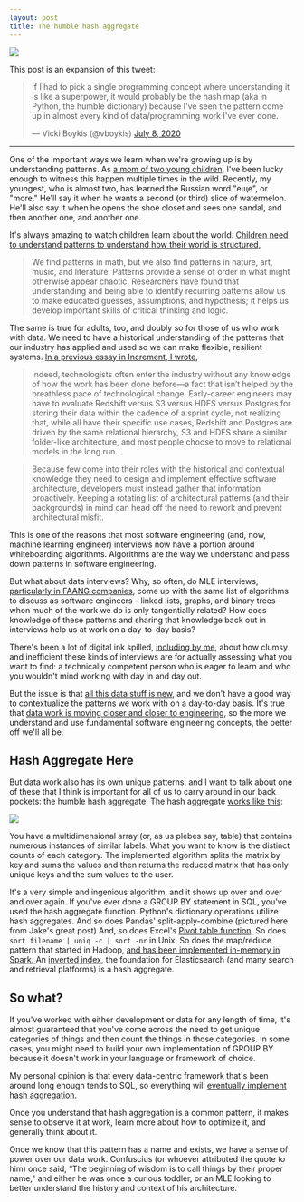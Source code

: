 ```yaml
---
layout: post
title: The humble hash aggregate
---
```

 
<meta name="twitter:card" content="summary">
<meta name="twitter:site" content="@vboykis">
<meta name="twitter:creator" content="@vboykis">
<meta name="twitter:title" content="The humble hash aggregate">
<meta name="twitter:description" content="Data work has its own unique architecture we should be aware of.">
<meta name="twitter:image" content="https://raw.githubusercontent.com/veekaybee/veekaybee.github.io/master/images/checkers.png">
 
![](https://raw.githubusercontent.com/veekaybee/veekaybee.github.io/master/images/checkers.png)
 
This post is an expansion of this tweet:
 
<blockquote class="twitter-tweet"><p lang="en" dir="ltr">If I had to pick a single programming concept where understanding it is like a superpower, it would probably be the hash map (aka in Python, the humble dictionary) because I&#39;ve seen the pattern come up in almost every kind of data/programming work I&#39;ve ever done.</p>&mdash; Vicki Boykis (@vboykis) <a href="https://twitter.com/vboykis/status/1280911880157093888?ref_src=twsrc%5Etfw">July 8, 2020</a></blockquote> <script async src="https://platform.twitter.com/widgets.js" charset="utf-8"></script>
 
***
 
One of the important ways we learn when we're growing up is by understanding patterns. As [a mom of two young children](https://www.techmoms.co/profile/2021/01/19/vicki.html), I've been lucky enough to witness this happen multiple times in the wild. Recently, my youngest, who is almost two, has learned the Russian word "еще", or "more." He'll say it when he wants a second (or third) slice of watermelon. He'll also say it when he opens the shoe closet and sees one sandal, and then another one, and another one.
 
It's always amazing to watch children learn about the world. [Children need to understand patterns to understand how their world is structured,](https://kellivogstad.com/2015/10/04/why-is-my-kid-building-patterns-again-the-importance-of-patterning/)
 
> We find patterns in math, but we also find patterns in nature, art, music, and literature. Patterns provide a sense of order in what might otherwise appear chaotic. Researchers have found that understanding and being able to identify recurring patterns allow us to make educated guesses, assumptions, and hypothesis; it helps us develop important skills of critical thinking and logic.
 
The same is true for adults, too, and doubly so for those of us who work with data. We need to have a historical understanding of the patterns that our industry has applied and used so we can make flexible, resilient systems. [In a previous essay in Increment, I wrote,](https://increment.com/software-architecture/architecture-for-generations/)
 
>Indeed, technologists often enter the industry without any knowledge of how the work has been done before—a fact that isn’t helped by the breathless pace of technological change. Early-career engineers may have to evaluate Redshift versus S3 versus HDFS versus Postgres for storing their data within the cadence of a sprint cycle, not realizing that, while all have their specific use cases, Redshift and Postgres are driven by the same relational hierarchy, S3 and HDFS share a similar folder-like architecture, and most people choose to move to relational models in the long run.
 
>Because few come into their roles with the historical and contextual knowledge they need to design and implement effective software architecture, developers must instead gather that information proactively. Keeping a rotating list of architectural patterns (and their backgrounds) in mind can head off the need to rework and prevent architectural misfit.
 
 
This is one of the reasons that most software engineering (and, now, machine learning engineer) interviews now have a portion around whiteboarding algorithms. Algorithms are the way we understand and pass down patterns in software engineering.
 
But what about data interviews? Why, so often, do MLE interviews, [particularly in FAANG companies](https://igotanoffer.com/blogs/tech/facebook-machine-learning-engineer-interview), come up with the same list of algorithms to discuss as software engineers - linked lists, graphs, and binary trees - when much of the work we do is only tangentially related? How does knowledge of these patterns and sharing that knowledge back out in interviews help us at work on a day-to-day basis?
 
There's been a lot of digital ink spilled, [including by me](https://twitter.com/vboykis/status/1316019970032070661), about how clumsy and inefficient these kinds of interviews are for actually assessing what you want to find: a technically competent person who is eager to learn and who you wouldn't mind working with day in and day out. 
 
But the issue is that [all this data stuff is new](https://vicki.substack.com/p/were-still-in-the-steam-powered-days), and we don't have a good way to contextualize the patterns we work with on a day-to-day basis. It's true that [data work is moving closer and closer to engineering](http://veekaybee.github.io/2019/02/13/data-science-is-different/), so the more we understand and use fundamental software engineering concepts, the better off we'll all be.
 
## Hash Aggregate Here
But data work also has its own unique patterns, and I want to talk about one of these that I think is important for all of us to carry around in our back pockets: the humble hash aggregate.  The hash aggregate [works like this](https://jakevdp.github.io/blog/2017/03/22/group-by-from-scratch/):
 
![](https://raw.githubusercontent.com/veekaybee/veekaybee.github.io/master/images/split-apply-combine.png)
 
You have a multidimensional array (or, as us plebes say, table) that contains numerous instances of similar labels. What you want to know is the distinct counts of each category. The implemented algorithm splits the matrix by key and sums the values and then returns the reduced matrix that has only unique keys and the sum values to the user.
 
It's a very simple and ingenious algorithm, and it shows up over and over and over again. If you've ever done a GROUP BY statement in SQL, you've used the hash aggregate function. Python's dictionary operations utilize hash aggregates. And so does Pandas' split-apply-combine (pictured here from Jake's great post) And, so does Excel's [Pivot table function](https://en.wikipedia.org/wiki/Pivot_table). So does `sort filename | uniq -c | sort -nr` in Unix. So does the map/reduce pattern that started in Hadoop, [and has been implemented in-memory in Spark. ](https://www.xplenty.com/blog/apache-spark-vs-hadoop-mapreduce/) An [inverted index](https://en.wikipedia.org/wiki/Inverted_index), the foundation for Elasticsearch (and many search and retrieval platforms) is a hash aggregate.
 
## So what?
 
If you've worked with either development or data for any length of time, it's almost guaranteed that you've come across the need to get unique categories of things and then count the things in those categories. In some cases, you might need to build your own implementation of GROUP BY because it doesn't work in your language or framework of choice.
 
My personal opinion is that every data-centric framework that's been around long enough tends to SQL, so everything will [eventually implement hash aggregation.](https://docs.confluent.io/5.2.0/ksql/docs/developer-guide/aggregate-streaming-data.html)
 
Once you understand that hash aggregation is a common pattern, it makes sense to observe it at work, learn more about how to optimize it, and generally think about it.
 
Once we know that this pattern has a name and exists, we have a sense of power over our data work. Confuscius (or whoever attributed the quote to him) once said, “The beginning of wisdom is to call things by their proper name," and either he was once a curious toddler, or an MLE looking to better understand the history and context of his architecture.

